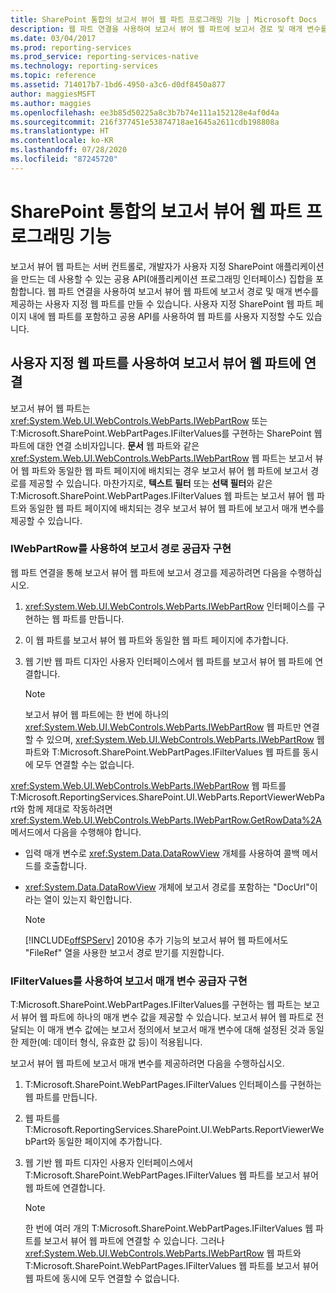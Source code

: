 ```yaml
---
title: SharePoint 통합의 보고서 뷰어 웹 파트 프로그래밍 기능 | Microsoft Docs
description: 웹 파트 연결을 사용하여 보고서 뷰어 웹 파트에 보고서 경로 및 매개 변수를 제공하는 사용자 지정 웹 파트를 만드는 방법을 알아봅니다.
ms.date: 03/04/2017
ms.prod: reporting-services
ms.prod_service: reporting-services-native
ms.technology: reporting-services
ms.topic: reference
ms.assetid: 714017b7-1bd6-4950-a3c6-d0df8450a877
author: maggiesMSFT
ms.author: maggies
ms.openlocfilehash: ee3b85d50225a8c3b7b74e111a152128e4af0d4a
ms.sourcegitcommit: 216f377451e53874718ae1645a2611cdb198808a
ms.translationtype: HT
ms.contentlocale: ko-KR
ms.lasthandoff: 07/28/2020
ms.locfileid: "87245720"
---
```

# <a name="report-viewer-web-part-programmability-in-sharepoint-integration"></a>SharePoint 통합의 보고서 뷰어 웹 파트 프로그래밍 기능
  보고서 뷰어 웹 파트는 서버 컨트롤로, 개발자가 사용자 지정 SharePoint 애플리케이션을 만드는 데 사용할 수 있는 공용 API(애플리케이션 프로그래밍 인터페이스) 집합을 포함합니다. 웹 파트 연결을 사용하여 보고서 뷰어 웹 파트에 보고서 경로 및 매개 변수를 제공하는 사용자 지정 웹 파트를 만들 수 있습니다. 사용자 지정 SharePoint 웹 파트 페이지 내에 웹 파트를 포함하고 공용 API를 사용하여 웹 파트를 사용자 지정할 수도 있습니다.  
  
## <a name="connecting-to-report-viewer-web-part-with-custom-web-parts"></a>사용자 지정 웹 파트를 사용하여 보고서 뷰어 웹 파트에 연결  
 보고서 뷰어 웹 파트는 <xref:System.Web.UI.WebControls.WebParts.IWebPartRow> 또는 T:Microsoft.SharePoint.WebPartPages.IFilterValues를 구현하는 SharePoint 웹 파트에 대한 연결 소비자입니다. **문서** 웹 파트와 같은 <xref:System.Web.UI.WebControls.WebParts.IWebPartRow> 웹 파트는 보고서 뷰어 웹 파트와 동일한 웹 파트 페이지에 배치되는 경우 보고서 뷰어 웹 파트에 보고서 경로를 제공할 수 있습니다. 마찬가지로, **텍스트 필터** 또는 **선택 필터**와 같은 T:Microsoft.SharePoint.WebPartPages.IFilterValues 웹 파트는 보고서 뷰어 웹 파트와 동일한 웹 파트 페이지에 배치되는 경우 보고서 뷰어 웹 파트에 보고서 매개 변수를 제공할 수 있습니다.  
  
### <a name="implementing-a-report-path-provider-with-iwebpartrow"></a>IWebPartRow를 사용하여 보고서 경로 공급자 구현  
 웹 파트 연결을 통해 보고서 뷰어 웹 파트에 보고서 경고를 제공하려면 다음을 수행하십시오.  
  
1.  <xref:System.Web.UI.WebControls.WebParts.IWebPartRow> 인터페이스를 구현하는 웹 파트를 만듭니다.  
  
2.  이 웹 파트를 보고서 뷰어 웹 파트와 동일한 웹 파트 페이지에 추가합니다.  
  
3.  웹 기반 웹 파트 디자인 사용자 인터페이스에서 웹 파트를 보고서 뷰어 웹 파트에 연결합니다.  
  
    > [!NOTE]  
    >  보고서 뷰어 웹 파트에는 한 번에 하나의 <xref:System.Web.UI.WebControls.WebParts.IWebPartRow> 웹 파트만 연결할 수 있으며, <xref:System.Web.UI.WebControls.WebParts.IWebPartRow> 웹 파트와 T:Microsoft.SharePoint.WebPartPages.IFilterValues 웹 파트를 동시에 모두 연결할 수는 없습니다.  
  
 <xref:System.Web.UI.WebControls.WebParts.IWebPartRow> 웹 파트를 T:Microsoft.ReportingServices.SharePoint.UI.WebParts.ReportViewerWebPart와 함께 제대로 작동하려면 <xref:System.Web.UI.WebControls.WebParts.IWebPartRow.GetRowData%2A> 메서드에서 다음을 수행해야 합니다.  
  
-   입력 매개 변수로 <xref:System.Data.DataRowView> 개체를 사용하여 콜백 메서드를 호출합니다.  
  
-   <xref:System.Data.DataRowView> 개체에 보고서 경로를 포함하는 "DocUrl"이라는 열이 있는지 확인합니다.  
  
    > [!NOTE]  
    >  [!INCLUDE[offSPServ](../includes/offspserv-md.md)] 2010용 추가 기능의 보고서 뷰어 웹 파트에서도 "FileRef" 열을 사용한 보고서 경로 받기를 지원합니다.  
  
### <a name="implementing-a-report-parameter-provider-with-ifiltervalues"></a>IFilterValues를 사용하여 보고서 매개 변수 공급자 구현  
 T:Microsoft.SharePoint.WebPartPages.IFilterValues를 구현하는 웹 파트는 보고서 뷰어 웹 파트에 하나의 매개 변수 값을 제공할 수 있습니다. 보고서 뷰어 웹 파트로 전달되는 이 매개 변수 값에는 보고서 정의에서 보고서 매개 변수에 대해 설정된 것과 동일한 제한(예: 데이터 형식, 유효한 값 등)이 적용됩니다.  
  
 보고서 뷰어 웹 파트에 보고서 매개 변수를 제공하려면 다음을 수행하십시오.  
  
1.  T:Microsoft.SharePoint.WebPartPages.IFilterValues 인터페이스를 구현하는 웹 파트를 만듭니다.  
  
2.  웹 파트를 T:Microsoft.ReportingServices.SharePoint.UI.WebParts.ReportViewerWebPart와 동일한 페이지에 추가합니다.  
  
3.  웹 기반 웹 파트 디자인 사용자 인터페이스에서 T:Microsoft.SharePoint.WebPartPages.IFilterValues 웹 파트를 보고서 뷰어 웹 파트에 연결합니다.  
  
    > [!NOTE]  
    >  한 번에 여러 개의 T:Microsoft.SharePoint.WebPartPages.IFilterValues 웹 파트를 보고서 뷰어 웹 파트에 연결할 수 있습니다. 그러나 <xref:System.Web.UI.WebControls.WebParts.IWebPartRow> 웹 파트와 T:Microsoft.SharePoint.WebPartPages.IFilterValues 웹 파트를 보고서 뷰어 웹 파트에 동시에 모두 연결할 수 없습니다.  
  
  
